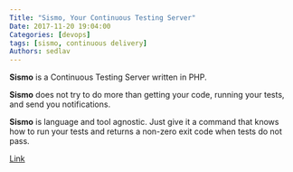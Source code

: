 ```yaml
---
Title: "Sismo, Your Continuous Testing Server"
Date: 2017-11-20 19:04:00
Categories: [devops]
tags: [sismo, continuous delivery]
Authors: sedlav
---
```


**Sismo** is a Continuous Testing Server written in PHP.

**Sismo** does not try to do more than getting your code, running your tests, and send you notifications.

**Sismo** is language and tool agnostic. Just give it a command that knows how to run your tests and returns a non-zero exit code when tests do not pass.

[Link](https://sismo.symfony.com/)
